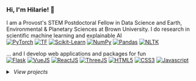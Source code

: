 ### Hi, I'm Hilarie! 👋

I am a Provost's STEM Postdoctoral Fellow in Data Science and Earth, Environmental & Planetary Sciences at Brown University. I do research in scientific machine learning and explainable AI   
[![PyTorch](https://img.shields.io/badge/Pytorch-gray?style=for-the-badge&logo=pytorch)](#)
[![TF](https://img.shields.io/badge/Tensorflow-gray?style=for-the-badge&logo=tensorflow)](#)
[![Scikit-Learn](https://img.shields.io/badge/scikit--learn-gray?style=for-the-badge&logo=scikitlearn)](#)
[![NumPy](https://img.shields.io/badge/numpy-gray?style=for-the-badge&logo=numpy)](#)
[![Pandas](https://img.shields.io/badge/pandas-gray?style=for-the-badge&logo=pandas)](#)
[![NLTK](https://img.shields.io/badge/NLTK-gray?style=for-the-badge)](#)

... and I develop web applications and packages for fun   
[![Flask](https://img.shields.io/badge/flask-gray?style=for-the-badge&logo=flask)](#)
[![VueJS](https://img.shields.io/badge/Vue.js-gray?style=for-the-badge&logo=vuedotjs)](#)
[![ReactJS](https://img.shields.io/badge/React.js-gray?style=for-the-badge&logo=react)](#)
[![ThreeJS](https://img.shields.io/badge/Three.js-gray?style=for-the-badge&logo=threedotjs)](#)
[![HTML5](https://img.shields.io/badge/HTML5-gray?style=for-the-badge&logo=html5)](#)
[![CSS3](https://img.shields.io/badge/CSS3-gray?style=for-the-badge&logo=css3)](#)
[![Javascript](https://img.shields.io/badge/Javascript-gray?style=for-the-badge&logo=javascript)](#)

<details>
<summary> <em>&nbsp;View projects</em> </summary>

### ⭐ &nbsp; Machine Learning Research
  
[![PBJ](https://github-readme-stats.vercel.app/api/pin/?username=Brown-SciML&repo=pbj)](https://github.com/Brown-SciML/pbj)
[![DNN](https://github-readme-stats.vercel.app/api/pin/?username=nonlinearfun&repo=deep-learning-em-ducting)](https://github.com/nonlinearfun/deep-learning-em-ducting)
[![GPR](https://github-readme-stats.vercel.app/api/pin/?username=nonlinearfun&repo=gpr-em-ducting)](https://github.com/nonlinearfun/gpr-em-ducting)
[![ANN](https://github-readme-stats.vercel.app/api/pin/?username=nonlinearfun&repo=ANN-selection-and-evaluation)](https://github.com/nonlinearfun/ANN-selection-and-evaluation)

### ⭐ &nbsp; Open Source Packages
[![a3](https://github-readme-stats.vercel.app/api/pin/?username=HilarieSit&repo=a3)](https://github.com/HilarieSit/a3)
[![colorunittest](https://github-readme-stats.vercel.app/api/pin/?username=HilarieSit&repo=colorunittest)](https://github.com/HilarieSit/colorunittest)

### ⭐ &nbsp; Web Development
[![clubmanage](https://github-readme-stats.vercel.app/api/pin/?username=HilarieSit&repo=ClubManage-backend)](https://github.com/HilarieSit/ClubManage-backend)
[![dreamworthie](https://github-readme-stats.vercel.app/api/pin/?username=HilarieSit&repo=dreamworthie)](https://github.com/HilarieSit/dreamworthie)
[![arduino](https://github-readme-stats.vercel.app/api/pin/?username=HilarieSit&repo=animate-3d-arduino)](https://github.com/HilarieSit/animate-3d-arduino)
[![website](https://github-readme-stats.vercel.app/api/pin/?username=HilarieSit&repo=HilarieSit.github.io)](https://github.com/HilarieSit/HilarieSit.github.io)
[![ceegsa](https://github-readme-stats.vercel.app/api/pin/?username=HilarieSit&repo=ceegsa-redesigned)](https://github.com/HilarieSit/ceegsa-redesigned)
[![timeserieslabeler](https://github-readme-stats.vercel.app/api/pin/?username=HilarieSit&repo=timeseriesvideolabeler-frontend)](https://github.com/HilarieSit/timeseriesvideolabeler-frontend)

### ⭐ &nbsp; Other Projects
[![hmdbn](https://github-readme-stats.vercel.app/api/pin/?username=HilarieSit&repo=hmdbn)](https://github.com/HilarieSit/hmdbn)

</details>

